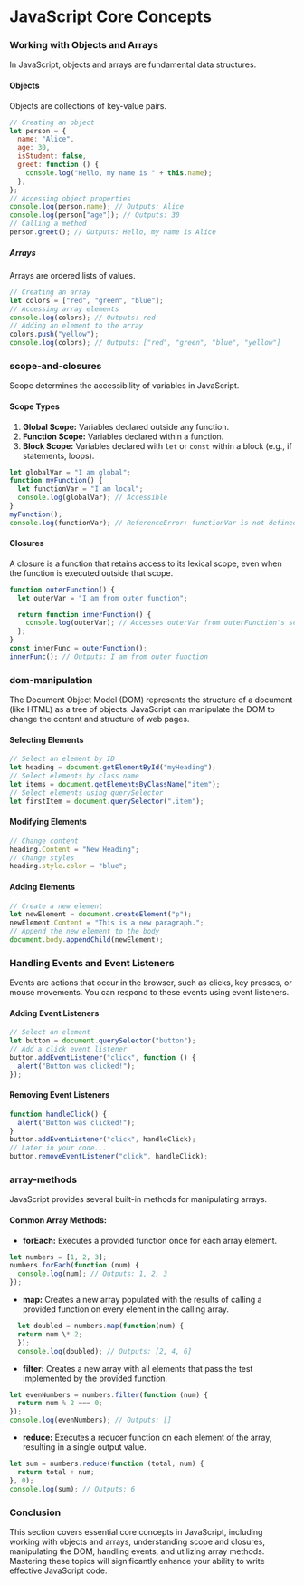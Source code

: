 # JavaScript Core Concepts

### Working with Objects and Arrays

In JavaScript, objects and arrays are fundamental data structures.

#### Objects

Objects are collections of key-value pairs.

```js
// Creating an object
let person = {
  name: "Alice",
  age: 30,
  isStudent: false,
  greet: function () {
    console.log("Hello, my name is " + this.name);
  },
};
// Accessing object properties
console.log(person.name); // Outputs: Alice
console.log(person["age"]); // Outputs: 30
// Calling a method
person.greet(); // Outputs: Hello, my name is Alice
```

##### Arrays

Arrays are ordered lists of values.

```js
// Creating an array
let colors = ["red", "green", "blue"];
// Accessing array elements
console.log(colors); // Outputs: red
// Adding an element to the array
colors.push("yellow");
console.log(colors); // Outputs: ["red", "green", "blue", "yellow"]
```

### scope-and-closures

Scope determines the accessibility of variables in JavaScript.

#### Scope Types

1. **Global Scope:** Variables declared outside any function.
2. **Function Scope:** Variables declared within a function.
3. **Block Scope:** Variables declared with `let` or `const` within a block (e.g., if statements, loops).

```js
let globalVar = "I am global";
function myFunction() {
  let functionVar = "I am local";
  console.log(globalVar); // Accessible
}
myFunction();
console.log(functionVar); // ReferenceError: functionVar is not defined
```

#### Closures

A closure is a function that retains access to its lexical scope, even when the function is executed outside that scope.

```js
function outerFunction() {
  let outerVar = "I am from outer function";

  return function innerFunction() {
    console.log(outerVar); // Accesses outerVar from outerFunction's scope
  };
}
const innerFunc = outerFunction();
innerFunc(); // Outputs: I am from outer function
```

### dom-manipulation

The Document Object Model (DOM) represents the structure of a document (like HTML) as a tree of objects. JavaScript can manipulate the DOM to change the content and structure of web pages.

#### Selecting Elements

```js
// Select an element by ID
let heading = document.getElementById("myHeading");
// Select elements by class name
let items = document.getElementsByClassName("item");
// Select elements using querySelector
let firstItem = document.querySelector(".item");
```

#### Modifying Elements

```js
// Change content
heading.Content = "New Heading";
// Change styles
heading.style.color = "blue";
```

#### Adding Elements

```js
// Create a new element
let newElement = document.createElement("p");
newElement.Content = "This is a new paragraph.";
// Append the new element to the body
document.body.appendChild(newElement);
```

### Handling Events and Event Listeners

Events are actions that occur in the browser, such as clicks, key presses, or mouse movements. You can respond to these events using event listeners.

#### Adding Event Listeners

```js
// Select an element
let button = document.querySelector("button");
// Add a click event listener
button.addEventListener("click", function () {
  alert("Button was clicked!");
});
```

#### Removing Event Listeners

```js
function handleClick() {
  alert("Button was clicked!");
}
button.addEventListener("click", handleClick);
// Later in your code...
button.removeEventListener("click", handleClick);
```

### array-methods

JavaScript provides several built-in methods for manipulating arrays.

#### Common Array Methods:

- **forEach:** Executes a provided function once for each array element.

```js
let numbers = [1, 2, 3];
numbers.forEach(function (num) {
  console.log(num); // Outputs: 1, 2, 3
});
```

- **map:** Creates a new array populated with the results of calling a provided function on every element in the calling array.

```js
  let doubled = numbers.map(function(num) {
  return num \* 2;
  });
  console.log(doubled); // Outputs: [2, 4, 6]
```

- **filter:** Creates a new array with all elements that pass the test implemented by the provided function.

```js
let evenNumbers = numbers.filter(function (num) {
  return num % 2 === 0;
});
console.log(evenNumbers); // Outputs: []
```

- **reduce:** Executes a reducer function on each element of the array, resulting in a single output value.

```js
let sum = numbers.reduce(function (total, num) {
  return total + num;
}, 0);
console.log(sum); // Outputs: 6
```

### Conclusion

This section covers essential core concepts in JavaScript, including working with objects and arrays, understanding scope and closures, manipulating the DOM, handling events, and utilizing array methods. Mastering these topics will significantly enhance your ability to write effective JavaScript code.
